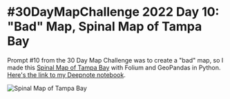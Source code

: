 # #30DayMapChallenge 2022 Day 10: "Bad" Map, Spinal Map of Tampa Bay
Prompt #10 from the 30 Day Map Challenge was to create a "bad" map, so I made this [Spinal Map of Tampa Bay](https://deepnote.com/@nicoledesignsdata/30DayMapChallenge-2a82fafc-8964-4c12-93c0-b9d135f4aa1c) with Folium and GeoPandas in Python. [Here's the link to my Deepnote notebook](https://deepnote.com/workspace/nicoledesignsdata-068356e6-097a-45fa-a6d2-da1eccff5564/project/30DayMapChallenge-2a82fafc-8964-4c12-93c0-b9d135f4aa1c/notebook/30-day-map-challenge-bad-map%2FBad%20Map-d445d5a2eeb84a1bb494836d8d1de8bd). 

![Spinal Map of Tampa Bay](/main/%2330DayMapChallenge.png)
